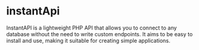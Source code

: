 # instantApi
InstantAPI is a lightweight PHP API that allows you to connect to any database without the need to write custom endpoints. It aims to be easy to install and use, making it suitable for creating simple applications.
